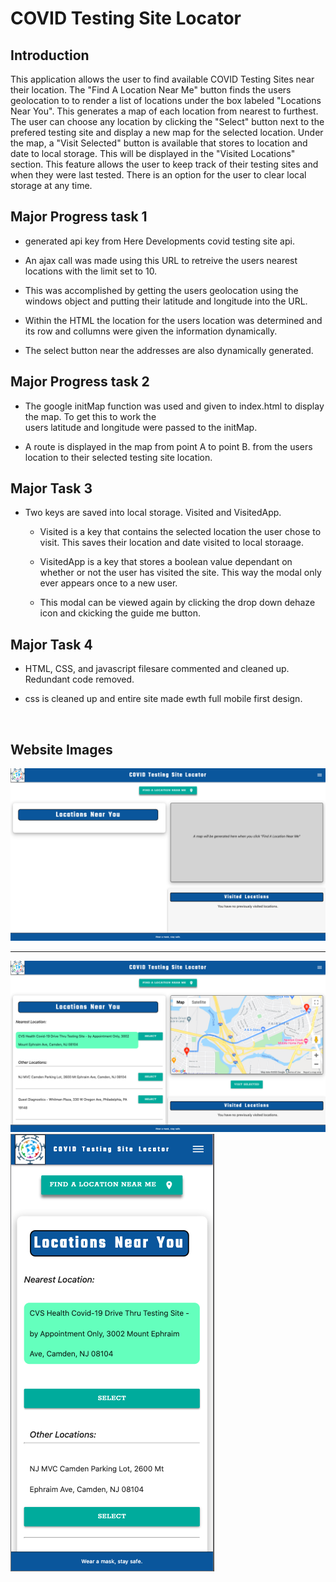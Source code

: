 # COVID Testing Site Locator

## Introduction

This application allows the user to find available COVID Testing Sites near their location.  The "Find A Location Near Me" button finds the users geolocation to to render a list of locations under the box labeled "Locations Near You".  This generates a map of each location from nearest to furthest.  The user can choose any location by clicking the "Select" button next to the prefered testing site and display a new map for the selected location.  Under the map, a "Visit Selected" button is available that stores to location and date to local storage. This will be displayed in the "Visited Locations" section.  This feature allows the user to keep track of their testing sites and when they were last tested.  There is an option for the user to clear local storage at any time.

## Major Progress task 1

* generated api key from Here Developments covid testing site api.

* An ajax call was made using this URL to retreive the users nearest locations with the limit set to 10.

* This was accomplished by getting the users geolocation using the windows object and putting their latitude and longitude into the URL.

* Within the HTML the location for the users location was determined and its row and collumns were given the information dynamically.

* The select button near the addresses are also dynamically generated.

## Major Progress task 2

* The google initMap function was used and given to index.html to display the map. To get this to work the   
  users latitude and longitude 
  were passed to the initMap.

* A route is displayed in the map from point A to point B. from the users location to their selected testing site location.

## Major Task 3

* Two keys are saved into local storage. Visited and VisitedApp.

  * Visited is a key that contains the selected location the user chose to visit.
    This saves their location and date visited to local storaage.

  * VisitedApp is a key that stores a boolean value dependant on whether or not 
    the user has visited the site.  This way the modal only ever appears once to a new user.

  * This modal can be viewed again by clicking the drop down dehaze icon and ckicking the 
    guide me button.

## Major Task 4

* HTML, CSS, and javascript filesare commented and cleaned up.  Redundant code removed.

* css is cleaned up and entire site made ewth full mobile first design.

<br>

## Website Images

<img src="./assets/Screen Shot 2020-10-30 at 7.40.36 PM.png">
<hr>
<img src="./assets/Screen Shot 2020-10-30 at 7.41.00 PM.png">
<img src="./assets/Screen Shot 2020-10-30 at 7.42.01 PM.png">
